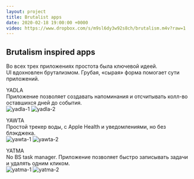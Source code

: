 ```yaml
---
layout: project
title: Brutalist apps
date: 2020-02-18 19:00:00 +0000
video: https://www.dropbox.com/s/m9sl6dy3w92s8ch/brutalism.m4v?raw=1
---
```


## <span class="mark">Brutalism inspired apps</span>

Во всех трех приложениях простота была ключевой идеей.  
UI вдохновлен брутализмом. Грубая, «сырая» форма помогает сути приложений.

YADLA   
Приложение позволяет создавать напоминания и отсчитывать колл-во оставшихся дней до события.  
![yadla-1](https://www.dropbox.com/s/lmwro0kdj3odnp5/1.png?raw=1)
![yadla-2](https://www.dropbox.com/s/v543zokkhxxw6jj/2.png?raw=1)

YAWTA  
Простой трекер воды, с Apple Health и уведомлениями, но без блэкджека.   
![yawta-1](https://www.dropbox.com/s/6dmauwogqfhh0z2/3.png?raw=1)
![yawta-2](https://www.dropbox.com/s/jdo264flfbg46pp/4.png?raw=1)

YATMA  
No BS task manager. Приложение позволяет быстро записывать задачи и удалять одним кликом.   
![yatma-1](https://www.dropbox.com/s/0f0g74rlspwha4k/5.png?raw=1)
![yatma-2](https://www.dropbox.com/s/zp0ypo6g2rgznx0/6.png?raw=1)
